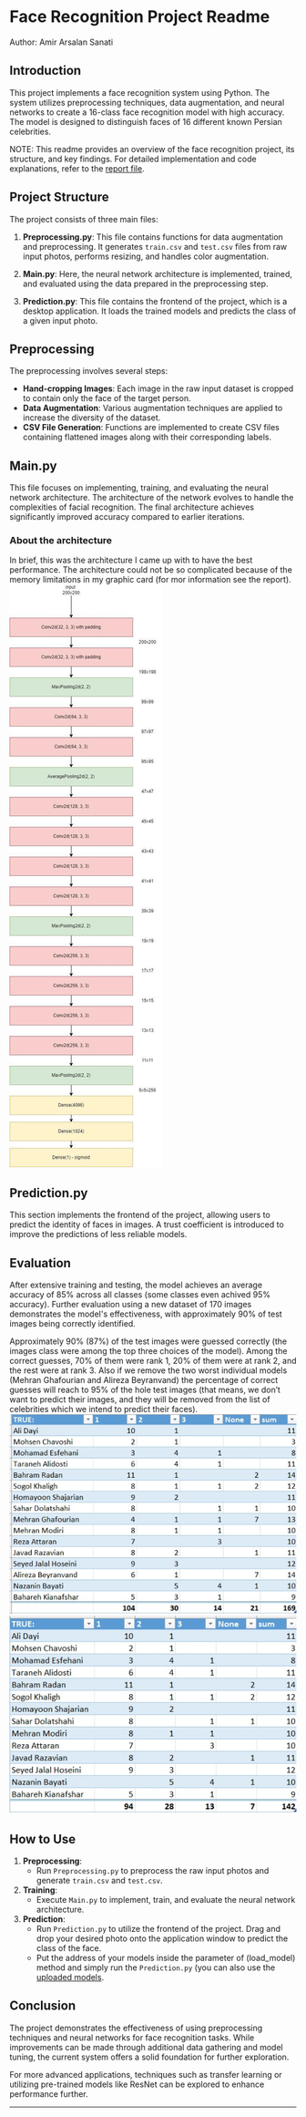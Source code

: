 # Face Recognition Project Readme

Author: Amir Arsalan Sanati

## Introduction
This project implements a face recognition system using Python. The system utilizes preprocessing techniques, data augmentation, and neural networks to create a 16-class face recognition model with high accuracy. The model is designed to distinguish faces of 16 different known Persian celebrities.

NOTE: This readme provides an overview of the face recognition project, its structure, and key findings. For detailed implementation and code explanations, refer to the [report file](docs/report_english).

## Project Structure
The project consists of three main files:

1. **Preprocessing.py**: This file contains functions for data augmentation and preprocessing. It generates `train.csv` and `test.csv` files from raw input photos, performs resizing, and handles color augmentation.

2. **Main.py**: Here, the neural network architecture is implemented, trained, and evaluated using the data prepared in the preprocessing step.

3. **Prediction.py**: This file contains the frontend of the project, which is a desktop application. It loads the trained models and predicts the class of a given input photo.

## Preprocessing
The preprocessing involves several steps:

- **Hand-cropping Images**: Each image in the raw input dataset is cropped to contain only the face of the target person.
- **Data Augmentation**: Various augmentation techniques are applied to increase the diversity of the dataset.
- **CSV File Generation**: Functions are implemented to create CSV files containing flattened images along with their corresponding labels.

## Main.py
This file focuses on implementing, training, and evaluating the neural network architecture. The architecture of the network evolves to handle the complexities of facial recognition. The final architecture achieves significantly improved accuracy compared to earlier iterations.

### About the architecture
In brief, this was the architecture I came up with to have the best performance. The architecture could not be so complicated because of the memory limitations in my graphic card (for mor information see the report).
![Architecture](docs/images/architecture.jpg)
## Prediction.py
This section implements the frontend of the project, allowing users to predict the identity of faces in images. A trust coefficient is introduced to improve the predictions of less reliable models.

## Evaluation
After extensive training and testing, the model achieves an average accuracy of 85% across all classes (some classes even achived 95% accuracy). Further evaluation using a new dataset of 170 images demonstrates the model's effectiveness, with approximately 90% of test images being correctly identified.

Approximately 90% (87%) of the test images were guessed correctly (the images class were among the top three choices of the model). Among the correct guesses, 70% of them were rank 1, 20% of them were at rank 2, and the rest were at rank 3.
Also if we remove the two worst individual models (Mehran Ghafourian and Alireza Beyranvand) the percentage of correct guesses will reach to 95% of the hole test images (that means, we don’t want to predict their images, and they will be removed from the list of celebrities which we intend to predict their faces).
![170 images results](docs/images/170_results.jpg)
![170 images removed](docs/images/170_results_removed.jpg)
## How to Use
1. **Preprocessing**: 
    - Run `Preprocessing.py` to preprocess the raw input photos and generate `train.csv` and `test.csv`.
2. **Training**:
    - Execute `Main.py` to implement, train, and evaluate the neural network architecture.
3. **Prediction**:
    - Run `Prediction.py` to utilize the frontend of the project. Drag and drop your desired photo onto the application window to predict the class of the face.
    - Put the address of your models inside the parameter of (load_model) method and simply run the `Prediction.py` (you can also use the [uploaded models](docs/models).

## Conclusion
The project demonstrates the effectiveness of using preprocessing techniques and neural networks for face recognition tasks. While improvements can be made through additional data gathering and model tuning, the current system offers a solid foundation for further exploration.

For more advanced applications, techniques such as transfer learning or utilizing pre-trained models like ResNet can be explored to enhance performance further.

---


